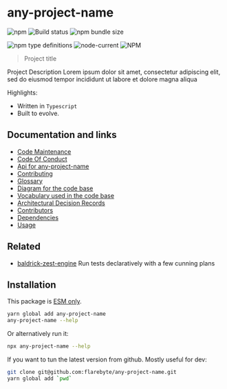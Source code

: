 # any-project-name

![npm](https://img.shields.io/npm/v/any-project-name) ![Build status](https://github.com/flarebyte/any-project-name/actions/workflows/main.yml/badge.svg) ![npm bundle size](https://img.shields.io/bundlephobia/min/any-project-name)

![npm type definitions](https://img.shields.io/npm/types/any-project-name) ![node-current](https://img.shields.io/node/v/any-project-name) ![NPM](https://img.shields.io/npm/l/any-project-name)

> Project title

Project Description Lorem ipsum dolor sit amet, consectetur adipiscing elit, sed do eiusmod tempor incididunt ut labore et dolore magna aliqua

Highlights:

* Written in `Typescript`
* Built to evolve.


## Documentation and links

* [Code Maintenance](MAINTENANCE.md)
* [Code Of Conduct](CODE_OF_CONDUCT.md)
* [Api for any-project-name](API.md)
* [Contributing](CONTRIBUTING.md)
* [Glossary](GLOSSARY.md)
* [Diagram for the code base](INTERNAL.md)
* [Vocabulary used in the code base](CODE_VOCABULARY.md)
* [Architectural Decision Records](DECISIONS.md)
* [Contributors](https://github.com/flarebyte/any-project-name/graphs/contributors)
* [Dependencies](https://github.com/flarebyte/any-project-name/network/dependencies)
* [Usage](USAGE.md)

## Related

* [baldrick-zest-engine](https://github.com/flarebyte/baldrick-zest-engine) Run tests declaratively with a few cunning plans

## Installation

This package is [ESM only](https://blog.sindresorhus.com/get-ready-for-esm-aa53530b3f77).
```bash
yarn global add any-project-name
any-project-name --help
```
Or alternatively run it:
```bash
npx any-project-name --help
```
If you want to tun the latest version from github. Mostly useful for dev:
```bash
git clone git@github.com:flarebyte/any-project-name.git
yarn global add `pwd`
```